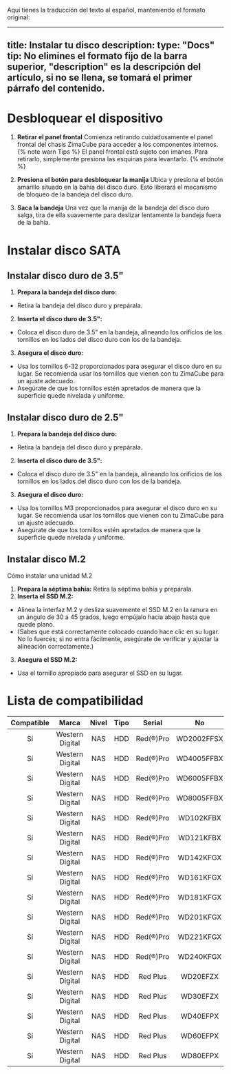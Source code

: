 Aquí tienes la traducción del texto al español, manteniendo el formato original:

---
title: Instalar tu disco
description:
type: "Docs"
tip: No elimines el formato fijo de la barra superior, "description" es la descripción del artículo, si no se llena, se tomará el primer párrafo del contenido.
---
# Desbloquear el dispositivo
1. **Retirar el panel frontal**
Comienza retirando cuidadosamente el panel frontal del chasis ZimaCube para acceder a los componentes internos.
{% note warn Tips %}
El panel frontal está sujeto con imanes. Para retirarlo, simplemente presiona las esquinas para levantarlo.
{% endnote %}

3. **Presiona el botón para desbloquear la manija**
Ubica y presiona el botón amarillo situado en la bahía del disco duro. Esto liberará el mecanismo de bloqueo de la bandeja del disco duro.
4. **Saca la bandeja**
Una vez que la manija de la bandeja del disco duro salga, tira de ella suavemente para deslizar lentamente la bandeja fuera de la bahía.
#  Instalar disco SATA
## Instalar disco duro de 3.5"
1. **Prepara la bandeja del disco duro:**
- Retira la bandeja del disco duro y prepárala.
2. **Inserta el disco duro de 3.5":**
- Coloca el disco duro de 3.5" en la bandeja, alineando los orificios de los tornillos en los lados del disco duro con los de la bandeja.
3. **Asegura el disco duro:**
- Usa los tornillos 6-32 proporcionados para asegurar el disco duro en su lugar. Se recomienda usar los tornillos que vienen con tu ZimaCube para un ajuste adecuado.
- Asegúrate de que los tornillos estén apretados de manera que la superficie quede nivelada y uniforme.
## Instalar disco duro de 2.5"
1. **Prepara la bandeja del disco duro:**
- Retira la bandeja del disco duro y prepárala.
2. **Inserta el disco duro de 3.5":**
- Coloca el disco duro de 3.5" en la bandeja, alineando los orificios de los tornillos en los lados del disco duro con los de la bandeja.
3. **Asegura el disco duro:**
- Usa los tornillos M3 proporcionados para asegurar el disco duro en su lugar. Se recomienda usar los tornillos que vienen con tu ZimaCube para un ajuste adecuado.
- Asegúrate de que los tornillos estén apretados de manera que la superficie quede nivelada y uniforme.
##  Instalar disco M.2
Cómo instalar una unidad M.2
1. **Prepara la séptima bahía:**
Retira la séptima bahía y prepárala.
2. **Inserta el SSD M.2:**
- Alinea la interfaz M.2 y desliza suavemente el SSD M.2 en la ranura en un ángulo de 30 a 45 grados, luego empújalo hacia abajo hasta que quede plano. 
- (Sabes que está correctamente colocado cuando hace clic en su lugar. No lo fuerces; si no entra fácilmente, asegúrate de verificar y ajustar la alineación correctamente.)
3. **Asegura el SSD M.2:**
- Usa el tornillo apropiado para asegurar el SSD en su lugar.

# Lista de compatibilidad
| <center>Compatible</center> | <center>Marca</center> | <center>Nivel</center> | <center>Tipo</center> | <center>Serial</center> | <center>No</center> | <center>Capacidad</center> | <center>Nota</center> |
| --- | --- | --- | --- | --- | --- | --- | --- |
| <center>Sí</center> | <center>Western Digital</center> | <center>NAS</center> | <center>HDD</center> | <center>Red(®)Pro</center> | <center>WD2002FFSX</center> | <center>2T</center> | <center></center> |
| <center>Sí</center> | <center>Western Digital</center> | <center>NAS</center> | <center>HDD</center> | <center>Red(®)Pro</center> | <center>WD4005FFBX</center> | <center>4T</center> | <center></center> |
| <center>Sí</center> | <center>Western Digital</center> | <center>NAS</center> | <center>HDD</center> | <center>Red(®)Pro</center> | <center>WD6005FFBX</center> | <center>6T</center> | <center></center> |
| <center>Sí</center> | <center>Western Digital</center> | <center>NAS</center> | <center>HDD</center> | <center>Red(®)Pro</center> | <center>WD8005FFBX</center> | <center>8T</center> | <center></center> |
| <center>Sí</center> | <center>Western Digital</center> | <center>NAS</center> | <center>HDD</center> | <center>Red(®)Pro</center> | <center>WD102KFBX</center> | <center>10T</center> | <center></center> |
| <center>Sí</center> | <center>Western Digital</center> | <center>NAS</center> | <center>HDD</center> | <center>Red(®)Pro</center> | <center>WD121KFBX</center> | <center>12T</center> | <center></center> |
| <center>Sí</center> | <center>Western Digital</center> | <center>NAS</center> | <center>HDD</center> | <center>Red(®)Pro</center> | <center>WD142KFGX</center> | <center>14T</center> | <center></center> |
| <center>Sí</center> | <center>Western Digital</center> | <center>NAS</center> | <center>HDD</center> | <center>Red(®)Pro</center> | <center>WD161KFGX</center> | <center>16T</center> | <center></center> |
| <center>Sí</center> | <center>Western Digital</center> | <center>NAS</center> | <center>HDD</center> | <center>Red(®)Pro</center> | <center>WD181KFGX</center> | <center>18T</center> | <center></center> |
| <center>Sí</center> | <center>Western Digital</center> | <center>NAS</center> | <center>HDD</center> | <center>Red(®)Pro</center> | <center>WD201KFGX</center> | <center>20T</center> | <center></center> |
| <center>Sí</center> | <center>Western Digital</center> | <center>NAS</center> | <center>HDD</center> | <center>Red(®)Pro</center> | <center>WD221KFGX</center> | <center>22T</center> | <center></center> |
| <center>Sí</center> | <center>Western Digital</center> | <center>NAS</center> | <center>HDD</center> | <center>Red(®)Pro</center> | <center>WD240KFGX</center> | <center>24T</center> | <center></center> |
| <center>Sí</center> | <center>Western Digital</center> | <center>NAS</center> | <center>HDD</center> | <center>Red Plus</center> | <center>WD20EFZX</center> | <center>2T</center> | <center></center> |
| <center>Sí</center> | <center>Western Digital</center> | <center>NAS</center> | <center>HDD</center> | <center>Red Plus</center> | <center>WD30EFZX</center> | <center>3T</center> | <center></center> |
| <center>Sí</center> | <center>Western Digital</center> | <center>NAS</center> | <center>HDD</center> | <center>Red Plus</center> | <center>WD40EFPX</center> | <center>4T</center> | <center></center> |
| <center>Sí</center> | <center>Western Digital</center> | <center>NAS</center> | <center>HDD</center> | <center>Red Plus</center> | <center>WD60EFPX</center> | <center>6T</center> | <center></center> |
| <center>Sí</center> | <center>Western Digital</center> | <center>NAS</center> | <center>HDD</center> | <center>Red Plus</center> | <center>WD80EFPX</center> |